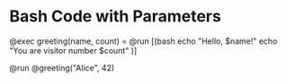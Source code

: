 # Bash Code with Parameters

@exec greeting(name, count) = @run [(bash 
  echo "Hello, $name!"
  echo "You are visitor number $count"
)]

@run @greeting("Alice", 42)